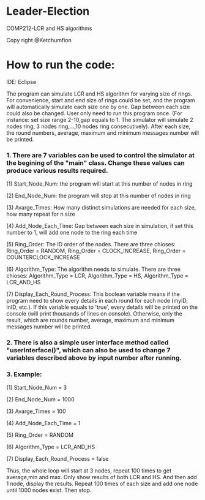 # Leader-Election
COMP212-LCR and HS algorithms

Copy right @Ketchumfion

# How to run the code:

IDE: Eclipse

The program can simulate LCR and HS algorithm for varying size of rings. For convenience, start and end size of rings could be set, and the program will automatically simulate each size one by one. Gap between each size could also be changed. User only need to run this program once. (For instance: set size range 2-10,gap equals to 1. The simulator will simulate 2 nodes ring, 3 nodes ring,...,10 nodes ring consecutively). After each size, the round numbers, average, maximum and minimum messages number will be printed.


### 1. There are 7 variables can be used to control the simulator at the begining of the "main" class. Change these values can produce various results required.

(1) Start_Node_Num: the program will start at this number of nodes in ring

(2) End_Node_Num: the program will stop at this number of nodes in ring

(3) Avarge_Times: How many distinct simulations are needed for each size, how many repeat for n size

(4) Add_Node_Each_Time: Gap between each size in simulation, if set this number to 1, will add one node to the ring each time

(5) Ring_Order: The ID order of the nodes. There are three chioses: Ring_Order = RANDOM, Ring_Order = CLOCK_INCREASE, Ring_Order = COUNTERCLOCK_INCREASE

(6) Algorithm_Type: The algorithm needs to simulate. There are three chioses: Algorithm_Type = LCR, Algorithm_Type = HS, Algorithm_Type = LCR_AND_HS

(7) Display_Each_Round_Process: This boolean variable means if the program need to show every details in each round for each node (myID, inID, etc.). If this variable equals to 'true', every details will be printed on the console (will print thousands of lines on console). Otherwise, only the result, which are rounds number, average, maximum and minimum messages number will be printed.

### 2. There is also a simple user interface method called "userInterface()", which can also be used to change 7 variables described above by input number after running.

### 3. Example:

(1) Start_Node_Num = 3

(2) End_Node_Num = 1000

(3) Avarge_Times = 100

(4) Add_Node_Each_Time = 1

(5) Ring_Order = RANDOM

(6) Algorithm_Type = LCR_AND_HS

(7) Display_Each_Round_Process = false

Thus, the whole loop will start at 3 nodes, repeat 100 times to get average,min and max. Only show results of both LCR and HS. And then add 1 node, display the results. Repeat 100 times of each size and add one node until 1000 nodes exist. Then stop.


